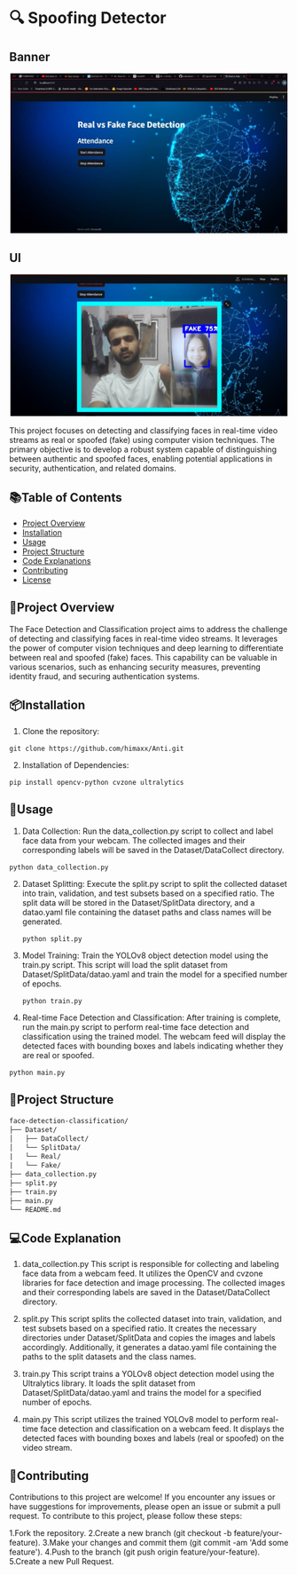 # 🔍 Spoofing Detector
 

## Banner
<p align="center">
  <img src="https://github.com/himaxx/Anti/blob/main/Back.jpg" width="500">
</p>

## UI
<p align="center">
  <img src="https://github.com/himaxx/Anti/blob/main/check.jpg" width="500">
</p>


This project focuses on detecting and classifying faces in real-time video streams as real or spoofed (fake) using computer vision techniques. The primary objective is to develop a robust system capable of distinguishing between authentic and spoofed faces, enabling potential applications in security, authentication, and related domains.

## 📚Table of Contents

- [Project Overview](#project-overview)
- [Installation](#installation)
- [Usage](#usage)
- [Project Structure](#project-structure)
- [Code Explanations](#code-explanations)
- [Contributing](#contributing)
- [License](#license)

## 👀Project Overview
The Face Detection and Classification project aims to address the challenge of detecting and classifying faces in real-time video streams. It leverages the power of computer vision techniques and deep learning to differentiate between real and spoofed (fake) faces. This capability can be valuable in various scenarios, such as enhancing security measures, preventing identity fraud, and securing authentication systems.

## 📦Installation

1. Clone the repository:

 ```
 git clone https://github.com/himaxx/Anti.git
 ```

2. Installation of Dependencies:
 ```
 pip install opencv-python cvzone ultralytics
 ```
## 🚀Usage 
1. Data Collection: Run the data_collection.py script to collect and label face data from your webcam. The collected images and their corresponding labels will be saved in the Dataset/DataCollect directory.
  ```
  python data_collection.py
  ```
2. Dataset Splitting: Execute the split.py script to split the collected dataset into train, validation, and test subsets based on a specified ratio. The split data will be stored in the Dataset/SplitData directory, and a datao.yaml file containing the dataset paths and class names will be generated.
   ```
   python split.py
   ```
3. Model Training: Train the YOLOv8 object detection model using the train.py script. This script will load the split dataset from Dataset/SplitData/datao.yaml and train the model for a specified number of epochs.
   ```
   python train.py
   ```
4. Real-time Face Detection and Classification: After training is complete, run the main.py script to perform real-time face detection and classification using the trained model. The webcam feed will display the detected faces with bounding boxes and labels indicating whether they are real or spoofed.
 ```
 python main.py
 ```

## 📂Project Structure
 ```
 face-detection-classification/
├── Dataset/
│   ├── DataCollect/
│   └── SplitData/
|   └── Real/
|   └── Fake/
├── data_collection.py
├── split.py
├── train.py
├── main.py
└── README.md
 ```

## 💻Code Explanation

1. data_collection.py
This script is responsible for collecting and labeling face data from a webcam feed. It utilizes the OpenCV and cvzone libraries for face detection and image processing. The collected images and their corresponding labels are saved in the Dataset/DataCollect directory.

2. split.py
This script splits the collected dataset into train, validation, and test subsets based on a specified ratio. It creates the necessary directories under Dataset/SplitData and copies the images and labels accordingly. Additionally, it generates a datao.yaml file containing the paths to the split datasets and the class names.

3. train.py
This script trains a YOLOv8 object detection model using the Ultralytics library. It loads the split dataset from Dataset/SplitData/datao.yaml and trains the model for a specified number of epochs.

4. main.py
This script utilizes the trained YOLOv8 model to perform real-time face detection and classification on a webcam feed. It displays the detected faces with bounding boxes and labels (real or spoofed) on the video stream.

## 🤝Contributing
Contributions to this project are welcome! If you encounter any issues or have suggestions for improvements, please open an issue or submit a pull request.
To contribute to this project, please follow these steps:

1.Fork the repository.
2.Create a new branch (git checkout -b feature/your-feature).
3.Make your changes and commit them (git commit -am 'Add some feature').
4.Push to the branch (git push origin feature/your-feature).
5.Create a new Pull Request.
